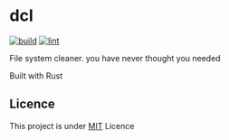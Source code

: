 # dcl
[![build](https://github.com/makuzaverite/dcl/actions/workflows/build.yml/badge.svg)](https://github.com/makuzaverite/dcl/actions/workflows/build.yml)
[![lint](https://github.com/makuzaverite/dcl/actions/workflows/lint.yml/badge.svg)](https://github.com/makuzaverite/dcl/actions/workflows/lint.yml)

File system cleaner. you have never thought you needed


Built with Rust


<!-- V1 Checklist -->
<!--
- [ ] Can execute the ci
- [ ] Can print help command
- [ ] Can loop though the file system based on you current directory -->

## Licence

This project is under [MIT](https://github.com/makuzaverite/dcl/blob/main/LICENSE) Licence
